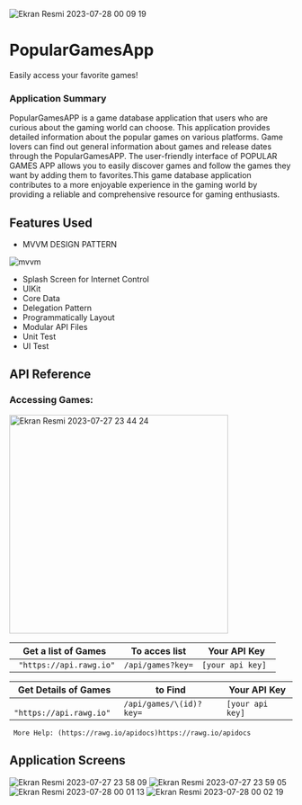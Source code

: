 ![Ekran Resmi 2023-07-28 00 09 19](https://github.com/asudenisatiras/PopularGamesApp/assets/127339561/a995c114-7092-4731-a6b8-965259a03e7e)
# PopularGamesApp

Easily access your favorite games!
### Application Summary
PopularGamesAPP is a game database application that users who are curious about the gaming world can choose. This application provides detailed information about the popular games on various platforms. Game lovers can find out general information about games and release dates through the PopularGamesAPP.
The user-friendly interface of POPULAR GAMES APP allows you to easily discover games and follow the games they want by adding them to favorites.This game database application contributes to a more enjoyable experience in the gaming world by providing a reliable and comprehensive resource for gaming enthusiasts.
## Features Used
- MVVM DESIGN PATTERN
  
![mvvm](https://github.com/asudenisatiras/PopularGamesApp/assets/127339561/dd89eedc-884c-4ed0-9f8f-7a82c17b2faf)


- Splash Screen for Internet Control 
- UIKit 
- Core Data
- Delegation Pattern
- Programmatically Layout
- Modular API Files
- Unit Test
- UI Test
## API Reference
### Accessing Games: 
<img width="389" alt="Ekran Resmi 2023-07-27 23 44 24" src="https://github.com/asudenisatiras/PopularGamesApp/assets/127339561/75fa2605-35ff-45b8-ad9d-abebe034cec5">


| Get a list of Games	 | To acces list | Your API Key |
| ------------- | ------------- | ------------- |
| ``` "https://api.rawg.io"```   | ```/api/games?key=```|  ``` [your api key]  ```|



| Get Details of Games | to Find |Your API Key |
| ------------- | ------------- |------------- |
| ``` "https://api.rawg.io"```   | ```/api/games/\(id)?key=```|``` [your api key] ```|

```
 More Help: (https://rawg.io/apidocs)https://rawg.io/apidocs
```
## Application Screens 
![Ekran Resmi 2023-07-27 23 58 09](https://github.com/asudenisatiras/PopularGamesApp/assets/127339561/c6c723de-e689-451c-ae67-331f7688d032)
![Ekran Resmi 2023-07-27 23 59 05](https://github.com/asudenisatiras/PopularGamesApp/assets/127339561/643542ff-87f3-45fb-96c8-d0879d62cf9e)
![Ekran Resmi 2023-07-28 00 01 13](https://github.com/asudenisatiras/PopularGamesApp/assets/127339561/24e52558-1a05-4b3e-b63e-e76312401d9b)
![Ekran Resmi 2023-07-28 00 02 19](https://github.com/asudenisatiras/PopularGamesApp/assets/127339561/55a4af46-38cf-4cd1-9c20-b4f7ac8161a0)
